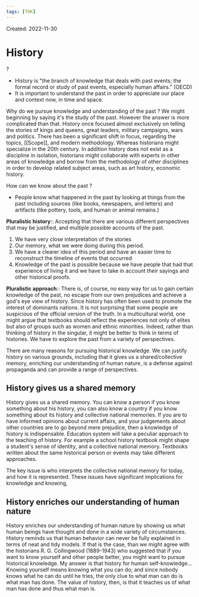 ```yaml
---
tags: [TOK] 
---
```

Created: 2022-11-30

# History
?
- History is "the branch of knowledge that deals with past events; the formal record or study of past events, especially human affairs." (OECD)
- It is important to understand the past in order to appreciate our place and context now, in time and space.
<!--SR:!2022-12-22,11,250-->

Why do we pursue knowledge and understanding of the past ?
We might beginning by saying it's the study of the past. However the answer is more complicated than that. History once focused almost exclusively on telling the stories of kings and queens, great leaders, military campaigns, wars and politics. There has been a significant shift in focus, regarding the topics, [[Scope]], and modern methodology. Whereas historians might specialize in the 20th century. In addition history does not exist as a discipline in isolation, historians might collaborate with experts in other areas of knowledge and borrow from the methodology of other disciplines in order to develop related subject areas, such as art history, economic history.

How can we know about the past ?
- People know what happened in the past by looking at things from the past including sources (like books, newspapers, and letters) and artifacts (like pottery, tools, and human or animal remains.)

**Pluralistic history**:: Accepting that there are various different perspectives that may be justified, and multiple possible accounts of the past.
<!--SR:!2023-01-09,20,250-->

1) We have very close interpretation of the stories
2) Our memory, what we were doing during this period.
3) We have a clearer idea of this period and have an easier time to reconstruct the timeline of events that occurred
4) Knowledge of the past is possible because we have people that had that experience of living it and we have to take in account their sayings and other historical proofs.

**Pluralistic approach**:: There is, of course, no easy way for us to gain certain knowledge of the past, no escape from our own prejudices and achieve a god's eye view of history. Since history has often been used to promote the interest of dominants nations. It is not surprising that some people are suspicious of the official version of the truth. In a multicultural world, one might argue that textbooks should reflect the experiences not only of elites but also of groups such as women and ethnic minorities. Indeed, rather than thinking of history in the singular, it might be better to think in terms of histories. We have to explore the past from a variety of perspectives.
<!--SR:!2023-01-07,19,250-->

There are many reasons for pursuing historical knowledge. We can justify history on various grounds, including that it gives us a shared/collective memory, enriching our understanding of human nature, is a defense against propaganda and can provide a range of perspectives.

## History gives us a shared memory
History gives us a shared memory. You can know a person if you know something about his history, you can also know a country if you know something about its history and collective national memories. If you are to have informed opinions about current affairs, and your judgements about other countries are to go beyond mere prejudice, then a knowledge of history is indispensable. Education system will take a peculiar approach to the teaching of history. For example a school history textbook might shape a student's sense of identity, and a collective national memory. Textbooks written about the same historical person or events may take different approaches.

The key issue is who interprets the collective national memory for today, and how it is represented. These issues have significant implications for knowledge and knowing,

## History enriches our understanding of human nature 
History enriches our understanding of human nature by showing us what human beings have thought and done in a wide variety of circumstances. History reminds us that human behavior can never be fully explained in terms of neat and tidy models. If that is the case, than we might agree with the historians R. G. Collingwood (1889-1943) who suggested that if you want to know yourself and other people better, you might want to pursue historical knowledge. My answer is that history for human self-knowledge... Knowing yourself means knowing what you can do;  and since nobody knows what he can do until he tries, the only clue to what man can do is what man has done.
The value of history, then, is that it teaches us of what man has done and thus what man is.